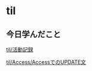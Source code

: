 # til

## 今日学んだこと

[til/活動記録](https://github.com/tokiohamamatsu/til/blob/master/%E6%B4%BB%E5%8B%95%E8%A8%98%E9%8C%B2/2023/07/27.md)

[til/Access/AccessでのUPDATE文](https://github.com/tokiohamamatsu/til/blob/master/Access/Access%E3%81%A7%E3%81%AEUPDATE%E6%96%87.md)